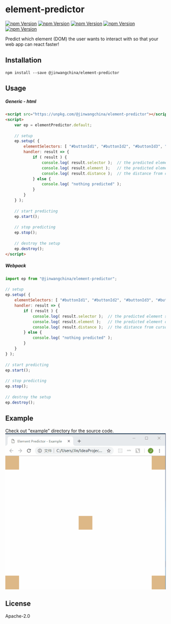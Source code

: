 element-predictor
==============
[![npm Version](https://img.shields.io/npm/v/@jinwangchina/element-predictor.svg)](https://www.npmjs.com/package/@jinwangchina/element-predictor)
[![npm Version](https://img.shields.io/npm/l/@jinwangchina/element-predictor.svg)](https://www.npmjs.com/package/@jinwangchina/element-predictor)
[![npm Version](https://img.shields.io/bundlephobia/minzip/@jinwangchina/element-predictor.svg)](https://www.npmjs.com/package/@jinwangchina/element-predictor)
[![npm Version](https://img.shields.io/npm/dm/@jinwangchina/element-predictor.svg)](https://www.npmjs.com/package/@jinwangchina/element-predictor)
[![npm Version](https://img.shields.io/travis/jinwangchina/element-predictor.svg)](https://www.npmjs.com/package/@jinwangchina/element-predictor)

Predict which element (DOM) the user wants to interact with so that your web app can react faster!

## Installation
```
npm install --save @jinwangchina/element-predictor
```

## Usage
##### Generic - html
```html
<script src="https://unpkg.com/@jinwangchina/element-predictor"></script>
<script>
    var ep = elementPredictor.default;
    
    // setup
    ep.setup( {
        elementSelectors: [ "#buttonId1", "#buttonId2", "#buttonId3", "#buttonId4", "#buttonId5" ],
        handler: result => {
            if ( result ) {
                console.log( result.selector );  // the predicted element selector
                console.log( result.element );   // the predicted element object
                console.log( result.distance );  // the distance from cursor to the predicted element
            } else {
                console.log( "nothing predicted" );
            }
        }
    } );
    
    // start predicting
    ep.start();
    
    // stop predicting
    ep.stop();
    
    // destroy the setup
    ep.destroy();
</script>
```

##### Webpack
```js
import ep from "@jinwangchina/element-predictor";

// setup
ep.setup( {
    elementSelectors: [ "#buttonId1", "#buttonId2", "#buttonId3", "#buttonId4", "#buttonId5" ],
    handler: result => {
        if ( result ) {
            console.log( result.selector );  // the predicted element selector
            console.log( result.element );   // the predicted element object
            console.log( result.distance );  // the distance from cursor to the predicted element
        } else {
            console.log( "nothing predicted" );
        }
    }
} );

// start predicting
ep.start();

// stop predicting
ep.stop();

// destroy the setup
ep.destroy();
```

## Example
Check out "example" directory for the source code.  
![Example Animated GIF](example/ep-example.gif)


## License
Apache-2.0
